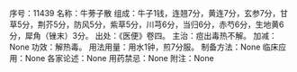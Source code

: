 序号：11439
名称：牛蒡子散
组成：牛子1钱，连翘7分，黄连7分，玄参7分，甘草5分，荆芥5分，防风5分，紫草5分，川芎6分，当归6分，赤芍6分，生地黄6分，犀角（锉末）3分。
出处：《医便》卷四。
主治：痘出毒热不解。
加减：None
功效：解热毒。
用法用量：用水1钟，煎7分服。
制备方法：None
临床应用：None
各家论述：None
用药禁忌：None
附注：None
